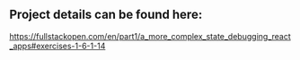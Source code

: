 ## Project details can be found here:
https://fullstackopen.com/en/part1/a_more_complex_state_debugging_react_apps#exercises-1-6-1-14
